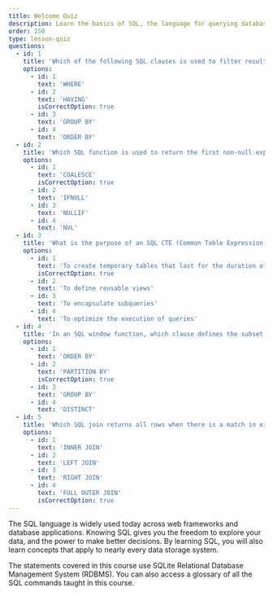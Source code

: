 ```yaml
---
title: Welcome Quiz
description: Learn the basics of SQL, the language for querying databases.
order: 150
type: lesson-quiz
questions:
  - id: 1
    title: 'Which of the following SQL clauses is used to filter results after the GROUP BY clause?'
    options:
      - id: 1
        text: 'WHERE'
      - id: 2
        text: 'HAVING'
        isCorrectOption: true
      - id: 3
        text: 'GROUP BY'
      - id: 4
        text: 'ORDER BY'
  - id: 2
    title: 'Which SQL function is used to return the first non-null expression?'
    options:
      - id: 1
        text: 'COALESCE'
        isCorrectOption: true
      - id: 2
        text: 'IFNULL'
      - id: 3
        text: 'NULLIF'
      - id: 4
        text: 'NVL'
  - id: 3
    title: 'What is the purpose of an SQL CTE (Common Table Expression)?'
    options:
      - id: 1
        text: 'To create temporary tables that last for the duration of a query'
        isCorrectOption: true
      - id: 2
        text: 'To define reusable views'
      - id: 3
        text: 'To encapsulate subqueries'
      - id: 4
        text: 'To optimize the execution of queries'
  - id: 4
    title: 'In an SQL window function, which clause defines the subset of rows to apply the function on?'
    options:
      - id: 1
        text: 'ORDER BY'
      - id: 2
        text: 'PARTITION BY'
        isCorrectOption: true
      - id: 3
        text: 'GROUP BY'
      - id: 4
        text: 'DISTINCT'
  - id: 5
    title: 'Which SQL join returns all rows when there is a match in either of the tables?'
    options:
      - id: 1
        text: 'INNER JOIN'
      - id: 2
        text: 'LEFT JOIN'
      - id: 3
        text: 'RIGHT JOIN'
      - id: 4
        text: 'FULL OUTER JOIN'
        isCorrectOption: true
---
```


The SQL language is widely used today across web frameworks and database applications. Knowing SQL gives you the freedom to explore your data, and the power to make better decisions. By learning SQL, you will also learn concepts that apply to nearly every data storage system.

The statements covered in this course use SQLite Relational Database Management System (RDBMS). You can also access a glossary of all the SQL commands taught in this course.
